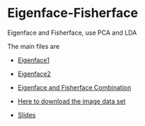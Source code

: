 # Eigenface-Fisherface
Eigenface and Fisherface, use PCA and LDA


The main files are
- [Eigenface1](https://github.com/liangyihuai/Eigenface-Fisherface/blob/master/face%20recognition%20-%20Eigenface%201%20-%20Liang%20Yihuai%20.ipynb)

- [Eigenface2](https://github.com/liangyihuai/Eigenface-Fisherface/blob/master/face%20recognition%20-%20Eigenface%202%20-%20Liang%20Yihuai%20.ipynb)

- [Eigenface and Fisherface Combination](https://github.com/liangyihuai/Eigenface-Fisherface/blob/master/face%20recognition%20-%20Fisherface%20-%20Liang%20Yihuai.ipynb)

- [Here to download the image data set](https://github.com/liangyihuai/Eigenface-Fisherface/blob/master/images.rar)

- [Slides](https://github.com/liangyihuai/Eigenface-Fisherface/blob/master/Statistical%20Pattern%20Recognition%20Class%20Presentation%20-%20Liang%20-%201212.pdf)



